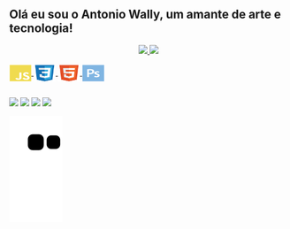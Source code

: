 ## Olá eu sou o Antonio Wally, um amante de arte e tecnologia!
<div align="center">
  <a href="https://github.com/AntonioWally">
  <img height="180em" src="https://github-readme-stats.vercel.app/api?username=AntonioWally&show_icons=true&theme=dracula&include_all_commits=true&count_private=true"/>
  <img height="180em" src="https://github-readme-stats.vercel.app/api/top-langs/?username=AntonioWally&layout=compact&langs_count=7&theme=dracula"/>
</div>
<div style="display: inline_block"><br>
  <img align="center" alt="AWa11y-Js" height="30" width="40" src="https://raw.githubusercontent.com/devicons/devicon/master/icons/javascript/javascript-plain.svg">
  <img align="center" alt="AWa11y-CSS" height="30" width="40" src="https://raw.githubusercontent.com/devicons/devicon/master/icons/css3/css3-original.svg">
  <img align="center" alt="AWa11y-HTML" height="30" width="40" src="https://raw.githubusercontent.com/devicons/devicon/master/icons/html5/html5-original.svg">
  <img align="center" alt="AWa11y-Photoshop" height="30" width="40" src="https://github.com/devicons/devicon/blob/master/icons/photoshop/photoshop-plain.svg">

</div>
  
  ##
 
<div> 
  <a href="https://www.youtube.com/channel/UCbnklfRv55gA1vskU9jMrUA" target="_blank"><img src="https://img.shields.io/badge/YouTube-FF0000?style=for-the-badge&logo=youtube&logoColor=white" target="_blank"></a>
  <a href="https://instagram.com/antoniorpsilva" target="_blank"><img src="https://img.shields.io/badge/-Instagram-%23E4405F?style=for-the-badge&logo=instagram&logoColor=white" target="_blank"></a>
  <a href="mailto:antoniowally@gmail.com"><img src="https://img.shields.io/badge/-Gmail-%23333?style=for-the-badge&logo=gmail&logoColor=white" target="_blank"></a>
  <a href="https://www.linkedin.com/in/antonio-r-passos-6b184a76/" target="_blank"><img src="https://img.shields.io/badge/-LinkedIn-%230077B5?style=for-the-badge&logo=linkedin&logoColor=white" target="_blank"></a> 
 
  ![Snake animation](https://github.com/rafaballerini/rafaballerini/blob/output/github-contribution-grid-snake.svg)
 
</div>
